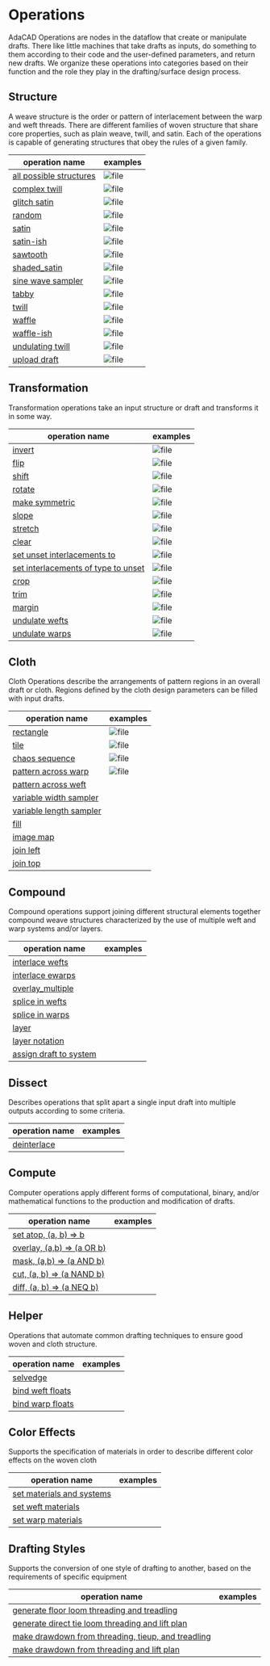 # Operations
AdaCAD Operations are nodes in the dataflow that create or manipulate drafts. There like little machines that take drafts as inputs, do something to them according to their code and the user-defined parameters, and return new drafts. We organize these operations into categories based on their function and the role they play in the drafting/surface design process. 

<!-- consider sets: 
basic / advanced
synth
profile drafting
floor and shaft loom
imagery
sampling
compound/complex -->


## Structure 

A weave structure is the order or pattern of interlacement between the warp and weft threads. There are different families of woven structure that share core properties, such as plain weave, twill, and satin. Each of the operations is capable of generating structures that obey the rules of a given family. 


 | operation name  | examples |
 | -------- | ------- | 
| [all possible structures](./operations/combos) | ![file](./img/combos.png) |  
| [complex twill](./operations/complextwill) | ![file](./img/complextwill.png) | 
| [glitch satin](./operations/glitchsatin) | ![file](./img/glitchsatin.png) |  
| [random](./operations/random) | ![file](./img/random.png) |  
| [satin](./operations/satin) |![file](./img/satin.png) |  
| [satin-ish](./operations/satinish) | ![file](./img/satinish.png) |  
| [sawtooth](./operations/sawtooth) | ![file](./img/sawtooth.png) |  
| [shaded_satin](./operations/shaded_satin) | ![file](./img/shaded_satin.png) |  
| [sine wave sampler](./operations/sine) | ![file](./img/sine.png) |  
| [tabby](./operations/tabbyder) | ![file](./img/tabbyder.png) |  
| [twill](./operations/twill) | ![file](./img/twill.png) |  
| [waffle](./operations/waffle) | ![file](./img/waffle.png) |  
| [waffle-ish](./operations/waffleish) | ![file](./img/waffleish.png)|  
| [undulating twill](./operations/undulatingtwill) | ![file](./img/undulatingtwill.png) |  
| [upload draft](./operations/bwimagemap) | ![file](./img/bwimagemap.png) |  


## Transformation 
Transformation operations take an input structure or draft and transforms it in some way.

| operation name  | examples |
 | -------- | ------- | 
| [invert](./operations/invert) | ![file](./img/invert.png) |  
| [flip](./operations/flip) | ![file](./img/flip.png) |  
| [shift](./operations/shift) | ![file](./img/shift.png)|  
| [rotate](./operations/rotate) | ![file](./img/rotate.png) |  
| [make symmetric](./operations/makesymmetric) | ![file](./img/makesymmetric.png) |  
| [slope](./operations/slope) | ![file](./img/slope.png) |  
| [stretch](./operations/stretch) | ![file](./img/stretch.png)|  
| [clear](./operations/clear) | ![file](./img/clear.png)|  
| [set unset interlacements to](./operations/set_unset) | ![file](./img/set_unset.png) |  
| [set interlacements of type to unset ](./operations/set_down_to_unset) | ![file](./img/set_down_to_unset.png) |  
| [crop](./operations/crop) | ![file](./img/crop.png) |  
| [trim](./operations/trim) | ![file](./img/trim.png) |  
| [margin](./operations/margin) | ![file](./img/margin.png)|  
| [undulate wefts](./operations/undulatewefts) | ![file](./img/undulatewefts.png) |  
| [undulate warps](./operations/undulatewarps) | ![file](./img/undulatewarps.png) |  


## Cloth 
Cloth Operations describe the arrangements of pattern regions in an overall draft or cloth. Regions defined by the cloth design parameters can be filled with input drafts. 

 | operation name  | examples |
 | -------- | ------- | 
| [rectangle](./operations/rectangle) | ![file](./img/rectangle.png) |  
| [tile](./operations/tile) | ![file](./img/tile.png) |  
| [chaos sequence](./operations/chaos) | ![file](./img/chaos.png)|  
| [pattern across warp](./operations/warp_profile) | ![file](./img/warp_profile.png) |  
| [pattern across weft](./operations/weft_profile) | <!--![file](./img/.png)--> |  
| [variable width sampler](./operations/sample_width) | <!--![file](./img/.png)--> |  
| [variable length sampler](./operations/sample_length) | <!--![file](./img/.png)--> |  
| [fill](./operations/fill) | <!--![file](./img/.png)--> |  
| [image map](./operations/imagemap) | <!--![file](./img/.png)--> |  
| [join left](./operations/join_left) | <!--![file](./img/.png)--> |  
| [join top](./operations/join_top) | <!--![file](./img/.png)--> |  

## Compound
Compound operations support joining different structural elements together compound weave structures characterized by the use of multiple weft and warp systems and/or layers.

 | operation name  | examples |
 | -------- | ------- | 
| [interlace wefts](./operations/interlace) | <!--![file](./img/.png)--> |  
| [interlace ewarps](./operations/interlacewarps) | <!--![file](./img/.png)--> |  
| [overlay_multiple](./operations/overlay_multiple) | <!--![file](./img/.png)--> |  
| [splice in wefts](./operations/splice_in_wefts) | <!--![file](./img/.png)--> |  
| [splice in warps](./operations/splice_in_warps) | <!--![file](./img/.png)--> |  
| [layer](./operations/layer) | <!--![file](./img/.png)--> |  
| [layer notation](./operations/notation) | <!--![file](./img/.png)--> |  
| [assign draft to system](./operations/assign_systems) | <!--![file](./img/.png)--> |  

## Dissect
Describes operations that split apart a single input draft into multiple outputs according to some criteria.

 | operation name  | examples |
| -------- | ------- | 
| [deinterlace](./operations/deinterlace") | <!--![file](./img/.png)--> |  


## Compute
Computer operations apply different forms of computational, binary, and/or mathematical functions to the production and modification of drafts.

 | operation name  | examples |
 | -------- | ------- | 
| [set atop, (a, b) => b](./operations/atop) | <!--![file](./img/.png)--> |  
| [overlay, (a,b) => (a OR b)](./operations/overlay) | <!--![file](./img/.png)--> |  
| [mask, (a,b) => (a AND b)](./operations/mask) | <!--![file](./img/.png)--> |  
| [cut, (a, b) => (a NAND b)](./operations/cutout) | <!--![file](./img/.png)--> |  
| [diff, (a, b) => (a NEQ b)](./operations/diff) | <!--![file](./img/.png)--> |  

## Helper
Operations that automate common drafting techniques to ensure good woven and cloth structure.

 | operation name  | examples |
 | -------- | ------- | 
| [selvedge](./operations/selvedge) | <!--![file](./img/.png)--> |  
| [bind weft floats](./operations/bind_weft_floats) | <!--![file](./img/.png)--> |  
| [bind warp floats](./operations/bind_warp_floats) | <!--![file](./img/.png)--> |  


## Color Effects
Supports the specification of materials in order to describe different color effects on the woven cloth

 | operation name  | examples |
 | -------- | ------- | 
| [set materials and systems](./operations/apply_materials) | <!--![file](./img/.png)--> |  
| [set weft materials](./operations/apply_weft_materials) | <!--![file](./img/.png)--> |  
| [set warp materials](./operations/apply_warp_materials) | <!--![file](./img/.png)--> |  


## Drafting Styles
Supports the conversion of one style of drafting to another, based on the requirements of specific equipment


 | operation name  | examples |
 | -------- | ------- | 
| [generate floor loom threading and treadling](./operations/floor_loom) | <!--![file](./img/.png)--> |  
| [generate direct tie loom threading and lift plan](./operations/direct_loom) | <!--![file](./img/.png)--> |  
| [make drawdown from threading, tieup, and treadling](./operations/drawdown) | <!--![file](./img/.png)--> |  
| [make drawdown from threading and lift plan](./operations/directdrawdown") | <!--![file](./img/.png)--> |  